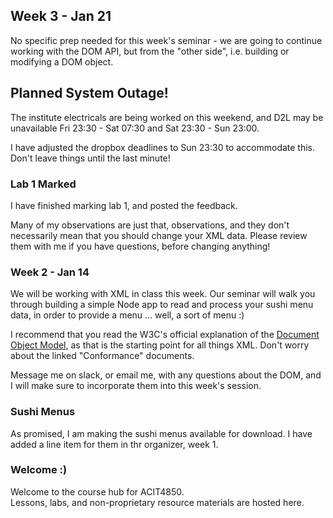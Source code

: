 ## Week 3 - Jan 21

No specific prep needed for this week's seminar - we are going to continue
working with the DOM API, but from the "other side", i.e. building
or modifying a DOM object.

## Planned System Outage!

The institute electricals are being worked on this weekend, and D2L may be
unavailable Fri 23:30 - Sat 07:30 and Sat 23:30 - Sun 23:00.

I have adjusted the dropbox deadlines to Sun 23:30 to accommodate this.  
Don't leave things until the last minute!

### Lab 1 Marked

I have finished marking lab 1, and posted the feedback.

Many of my observations are just that, observations, and they don't
necessarily mean that you should change your XML data.
Please review them with me if you have questions, before changing anything!

### Week 2 - Jan 14

We will be working with XML in class this week.
Our seminar will walk you through building a simple Node app
to read and process your sushi menu data, in order to provide
a menu ... well, a sort of menu :)

I recommend that you read the W3C's official explanation
of the [Document Object Model](https://www.w3.org/TR/DOM-Level-3-Core/introduction.html),
as that is the starting point for all things XML.
Don't worry about the linked "Conformance" documents.

Message me on slack, or email me, with any questions about the DOM,
and I will make sure to incorporate them into this week's session.

### Sushi Menus

As promised, I am making the sushi menus available for download.
I have added a line item for them in thr organizer, week 1.

### Welcome :)  

Welcome to the course hub for ACIT4850.  
Lessons, labs, and non-proprietary resource materials are hosted here.